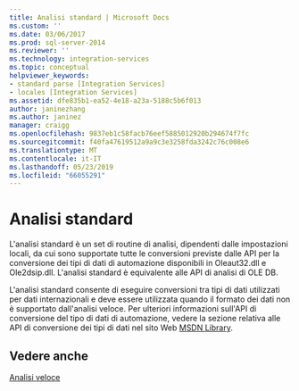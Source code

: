 ```yaml
---
title: Analisi standard | Microsoft Docs
ms.custom: ''
ms.date: 03/06/2017
ms.prod: sql-server-2014
ms.reviewer: ''
ms.technology: integration-services
ms.topic: conceptual
helpviewer_keywords:
- standard parse [Integration Services]
- locales [Integration Services]
ms.assetid: dfe835b1-ea52-4e18-a23a-5188c5b6f013
author: janinezhang
ms.author: janinez
manager: craigg
ms.openlocfilehash: 9837eb1c58facb76eef5885012920b294674f7fc
ms.sourcegitcommit: f40fa47619512a9a9c3e3258fda3242c76c008e6
ms.translationtype: MT
ms.contentlocale: it-IT
ms.lasthandoff: 05/23/2019
ms.locfileid: "66055291"
---
```

# <a name="standard-parse"></a>Analisi standard
  L'analisi standard è un set di routine di analisi, dipendenti dalle impostazioni locali, da cui sono supportate tutte le conversioni previste dalle API per la conversione dei tipi di dati di automazione disponibili in Oleaut32.dll e Ole2dsip.dll. L'analisi standard è equivalente alle API di analisi di OLE DB.  
  
 L'analisi standard consente di eseguire conversioni tra tipi di dati utilizzati per dati internazionali e deve essere utilizzata quando il formato dei dati non è supportato dall'analisi veloce. Per ulteriori informazioni sull'API di conversione del tipo di dati di automazione, vedere la sezione relativa alle API di conversione dei tipi di dati nel sito Web [MSDN Library](https://go.microsoft.com/fwlink/?LinkId=79427).  
  
## <a name="see-also"></a>Vedere anche  
 [Analisi veloce](../../2014/integration-services/fast-parse.md)  
  
  
